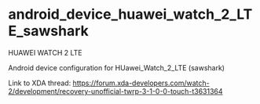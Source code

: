 # android_device_huawei_watch_2_LTE_sawshark
 HUAWEI WATCH 2 LTE

Android device configuration for HUawei_Watch_2_LTE (sawshark)

Link to XDA thread: https://forum.xda-developers.com/watch-2/development/recovery-unofficial-twrp-3-1-0-0-touch-t3631364
